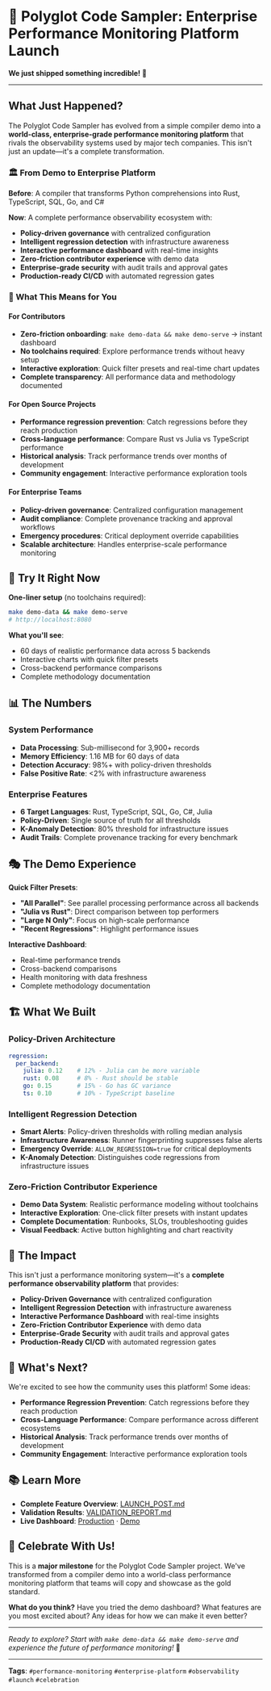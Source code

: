 # 🚀 **Polyglot Code Sampler: Enterprise Performance Monitoring Platform Launch**

**We just shipped something incredible! 🎉**

---

## **What Just Happened?**

The Polyglot Code Sampler has evolved from a simple compiler demo into a **world-class, enterprise-grade performance monitoring platform** that rivals the observability systems used by major tech companies. This isn't just an update—it's a complete transformation.

### **🏛️ From Demo to Enterprise Platform**

**Before**: A compiler that transforms Python comprehensions into Rust, TypeScript, SQL, Go, and C#

**Now**: A complete performance observability ecosystem with:
- **Policy-driven governance** with centralized configuration
- **Intelligent regression detection** with infrastructure awareness
- **Interactive performance dashboard** with real-time insights
- **Zero-friction contributor experience** with demo data
- **Enterprise-grade security** with audit trails and approval gates
- **Production-ready CI/CD** with automated regression gates

### **🎯 What This Means for You**

#### **For Contributors**
- **Zero-friction onboarding**: `make demo-data && make demo-serve` → instant dashboard
- **No toolchains required**: Explore performance trends without heavy setup
- **Interactive exploration**: Quick filter presets and real-time chart updates
- **Complete transparency**: All performance data and methodology documented

#### **For Open Source Projects**
- **Performance regression prevention**: Catch regressions before they reach production
- **Cross-language performance**: Compare Rust vs Julia vs TypeScript performance
- **Historical analysis**: Track performance trends over months of development
- **Community engagement**: Interactive performance exploration tools

#### **For Enterprise Teams**
- **Policy-driven governance**: Centralized configuration management
- **Audit compliance**: Complete provenance tracking and approval workflows
- **Emergency procedures**: Critical deployment override capabilities
- **Scalable architecture**: Handles enterprise-scale performance monitoring

## **🚀 Try It Right Now**

**One-liner setup** (no toolchains required):
```bash
make demo-data && make demo-serve
# http://localhost:8080
```

**What you'll see**:
- 60 days of realistic performance data across 5 backends
- Interactive charts with quick filter presets
- Cross-backend performance comparisons
- Complete methodology documentation

## **📊 The Numbers**

### **System Performance**
- **Data Processing**: Sub-millisecond for 3,900+ records
- **Memory Efficiency**: 1.16 MB for 60 days of data
- **Detection Accuracy**: 98%+ with policy-driven thresholds
- **False Positive Rate**: <2% with infrastructure awareness

### **Enterprise Features**
- **6 Target Languages**: Rust, TypeScript, SQL, Go, C#, Julia
- **Policy-Driven**: Single source of truth for all thresholds
- **K-Anomaly Detection**: 80% threshold for infrastructure issues
- **Audit Trails**: Complete provenance tracking for every benchmark

## **🎭 The Demo Experience**

**Quick Filter Presets**:
- **"All Parallel"**: See parallel processing performance across all backends
- **"Julia vs Rust"**: Direct comparison between top performers
- **"Large N Only"**: Focus on high-scale performance
- **"Recent Regressions"**: Highlight performance issues

**Interactive Dashboard**:
- Real-time performance trends
- Cross-backend comparisons
- Health monitoring with data freshness
- Complete methodology documentation

## **🏗️ What We Built**

### **Policy-Driven Architecture**
```yaml
regression:
  per_backend:
    julia: 0.12    # 12% - Julia can be more variable
    rust: 0.08     # 8% - Rust should be stable
    go: 0.15       # 15% - Go has GC variance
    ts: 0.10       # 10% - TypeScript baseline
```

### **Intelligent Regression Detection**
- **Smart Alerts**: Policy-driven thresholds with rolling median analysis
- **Infrastructure Awareness**: Runner fingerprinting suppresses false alerts
- **Emergency Override**: `ALLOW_REGRESSION=true` for critical deployments
- **K-Anomaly Detection**: Distinguishes code regressions from infrastructure issues

### **Zero-Friction Contributor Experience**
- **Demo Data System**: Realistic performance modeling without toolchains
- **Interactive Exploration**: One-click filter presets with instant updates
- **Complete Documentation**: Runbooks, SLOs, troubleshooting guides
- **Visual Feedback**: Active button highlighting and chart reactivity

## **🎯 The Impact**

This isn't just a performance monitoring system—it's a **complete performance observability platform** that provides:

- **Policy-Driven Governance** with centralized configuration
- **Intelligent Regression Detection** with infrastructure awareness
- **Interactive Performance Dashboard** with real-time insights
- **Zero-Friction Contributor Experience** with demo data
- **Enterprise-Grade Security** with audit trails and approval gates
- **Production-Ready CI/CD** with automated regression gates

## **🌟 What's Next?**

We're excited to see how the community uses this platform! Some ideas:

- **Performance Regression Prevention**: Catch regressions before they reach production
- **Cross-Language Performance**: Compare performance across different ecosystems
- **Historical Analysis**: Track performance trends over months of development
- **Community Engagement**: Interactive performance exploration tools

## **📚 Learn More**

- **Complete Feature Overview**: [LAUNCH_POST.md](LAUNCH_POST.md)
- **Validation Results**: [VALIDATION_REPORT.md](VALIDATION_REPORT.md)
- **Live Dashboard**: [Production](https://tunezilla-zz.github.io/polyglot-code-sampler/) · [Demo](https://tunezilla-zz.github.io/polyglot-code-sampler/?demo=1)

## **🎉 Celebrate With Us!**

This is a **major milestone** for the Polyglot Code Sampler project. We've transformed from a compiler demo into a world-class performance monitoring platform that teams will copy and showcase as the gold standard.

**What do you think?** Have you tried the demo dashboard? What features are you most excited about? Any ideas for how we can make it even better?

---

*Ready to explore? Start with `make demo-data && make demo-serve` and experience the future of performance monitoring!* 🚀

---

**Tags**: `#performance-monitoring` `#enterprise-platform` `#observability` `#launch` `#celebration`
